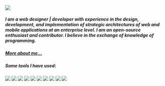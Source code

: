 <a href='https://sachinsamal.netlify.app'>
 <img src ='https://sachinsamal005.netlify.app/img/sachin-samal-logo.png'>
</a>

<h5>
 I am a web designer | developer with experience in the design, development, and implementation of strategic architectures of web and mobile applications at an enterprise level. I am an open-source enthusiast and contributor. I believe in the exchange of knowledge of programming.
</h5>

<h5>
 <a href="https://sachinsamal.netlify.app">More about me...</a>
</h5>

<h5>Some tools I have used:</h5>

![](https://img.shields.io/badge/React-20232A?style=for-the-badge&logo=react&logoColor=61DAFB)
![](https://img.shields.io/badge/JavaScript-F7DF1E?style=for-the-badge&logo=javascript&logoColor=black)
![](https://img.shields.io/badge/Node.js-43853D?style=for-the-badge&logo=node.js&logoColor=white)
![](https://img.shields.io/badge/Express.js-404D59?style=for-the-badge)
![](https://img.shields.io/badge/MongoDB-4EA94B?style=for-the-badge&logo=mongodb&logoColor=white)
![](https://img.shields.io/badge/MySQL-00000F?style=for-the-badge&logo=mysql&logoColor=white)
![](https://img.shields.io/badge/Microsoft_SQL_Server-CC2927?style=for-the-badge&logo=microsoft-sql-server&logoColor=white)
![](https://img.shields.io/badge/Microsoft_SharePoint-0078D4?style=for-the-badge&logo=microsoft-sharepoint&logoColor=white)
![](https://img.shields.io/badge/Sass-CC6699?style=for-the-badge&logo=sass&logoColor=white)
![](https://img.shields.io/badge/SQLite-07405E?style=for-the-badge&logo=sqlite&logoColor=white)

